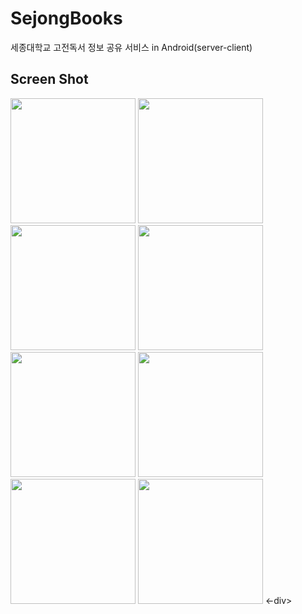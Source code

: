 # SejongBooks
세종대학교 고전독서 정보 공유 서비스 in Android(server-client)

Screen Shot
------------

<div>
<img width="200" src="https://user-images.githubusercontent.com/45632773/73134275-09081800-4078-11ea-82c8-985686436075.png">
<img width="200" src="https://user-images.githubusercontent.com/45632773/73134302-68febe80-4078-11ea-8657-00ee3a297f13.png">
<img width="200" src="https://user-images.githubusercontent.com/45632773/73134303-6c924580-4078-11ea-95c8-e202f9657a3e.png">
<img width="200" src="https://user-images.githubusercontent.com/45632773/73134306-70be6300-4078-11ea-84a5-409b4fcc4847.png">
<img width="200" src="https://user-images.githubusercontent.com/45632773/73134308-787e0780-4078-11ea-9c00-b063355663ac.png">
<img width="200" src="https://user-images.githubusercontent.com/45632773/73134315-7e73e880-4078-11ea-94da-4345f987e167.png">
<img width="200" src="https://user-images.githubusercontent.com/45632773/73134319-80d64280-4078-11ea-9b32-1ef7a790db77.png">
<img width="200" src="https://user-images.githubusercontent.com/45632773/73134321-86cc2380-4078-11ea-8ac2-41639d1b28a9.png">
<-div>
